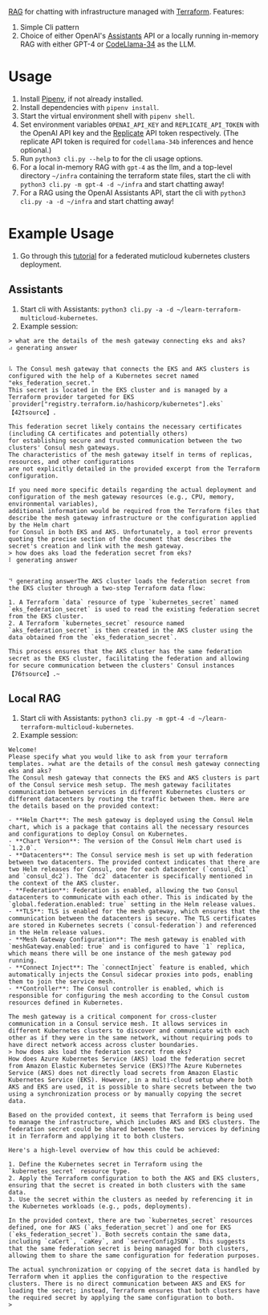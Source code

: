 [RAG](https://research.ibm.com/blog/retrieval-augmented-generation-RAG) for chatting with infrastructure managed with [Terraform](https://www.terraform.io/). Features:

1. Simple Cli pattern
2. Choice of either OpenAI's [Assistants](https://platform.openai.com/docs/assistants/overview) API or a locally running in-memory RAG with either GPT-4 or [CodeLlama-34](https://huggingface.co/codellama/CodeLlama-34b-hf) as the LLM. 


# Usage
1. Install [Pipenv](https://docs.pipenv.org/install/#installing-pipenv), if not already installed.
2. Install dependencies with `pipenv install`.
3. Start the virtual environment shell with `pipenv shell`.
4. Set environment variables `OPENAI_API_KEY` and `REPLICATE_API_TOKEN` with the OpenAI API key and the [Replicate](https://replicate.com/) API token respectively. (The replicate API token is required for `codellama-34b` inferences and hence optional.)
5. Run `python3 cli.py --help` to for the cli usage options.
6. For a local in-memory RAG with `gpt-4` as the llm, and a top-level directory `~/infra` containing the terraform state files, start the cli with `python3 cli.py -m gpt-4 -d ~/infra` and start chatting away!
7. For a RAG using the OpenAI Assistants API, start the cli with `python3 cli.py -a -d ~/infra` and start chatting away!

# Example Usage

1. Go through this [tutorial](https://developer.hashicorp.com/terraform/tutorials/networking/multicloud-kubernetes?ajs_aid=7e134de7-1e00-4e81-8ac4-13bd8f9acd8a&product_intent=terraform#clean-up-resources) for a federated muticloud kubernetes clusters deployment.

## Assistants

1. Start cli with Assistants: `python3 cli.py -a -d ~/learn-terraform-multicloud-kubernetes`.
2. Example session:

```
> what are the details of the mesh gateway connecting eks and aks?
⠴ generating answer


⠧ The Consul mesh gateway that connects the EKS and AKS clusters is configured with the help of a Kubernetes secret named "eks_federation_secret."
This secret is located in the EKS cluster and is managed by a Terraform provider targeted for EKS `provider["registry.terraform.io/hashicorp/kubernetes"].eks`【42†source】.

This federation secret likely contains the necessary certificates (including CA certificates and potentially others)
for establishing secure and trusted communication between the two clusters' Consul mesh gateways.
The characteristics of the mesh gateway itself in terms of replicas, resources, and other configurations
are not explicitly detailed in the provided excerpt from the Terraform configuration.

If you need more specific details regarding the actual deployment and configuration of the mesh gateway resources (e.g., CPU, memory, environmental variables),
additional information would be required from the Terraform files that describe the mesh gateway infrastructure or the configuration applied by the Helm chart
for Consul in both EKS and AKS. Unfortunately, a tool error prevents quoting the precise section of the document that describes the secret's creation and link with the mesh gateway.
> how does aks load the federation secret from eks?
⠇ generating answer


⠙ generating answerThe AKS cluster loads the federation secret from the EKS cluster through a two-step Terraform data flow:

1. A Terraform `data` resource of type `kubernetes_secret` named `eks_federation_secret` is used to read the existing federation secret from the EKS cluster.
2. A Terraform `kubernetes_secret` resource named `aks_federation_secret` is then created in the AKS cluster using the data obtained from the `eks_federation_secret`.

This process ensures that the AKS cluster has the same federation secret as the EKS cluster, facilitating the federation and allowing for secure communication between the clusters' Consul instances【76†source】.~
```


## Local RAG

1. Start cli with Assistants: `python3 cli.py -m gpt-4 -d ~/learn-terraform-multicloud-kubernetes`.
2. Example session:

```
Welcome!
Please specify what you would like to ask from your terraform templates. >what are the details of the consul mesh gateway connecting eks and aks?
The Consul mesh gateway that connects the EKS and AKS clusters is part of the Consul service mesh setup. The mesh gateway facilitates communication between services in different Kubernetes clusters or different datacenters by routing the traffic between them. Here are the details based on the provided context:

- **Helm Chart**: The mesh gateway is deployed using the Consul Helm chart, which is a package that contains all the necessary resources and configurations to deploy Consul on Kubernetes.
- **Chart Version**: The version of the Consul Helm chart used is `1.2.0`.
- **Datacenters**: The Consul service mesh is set up with federation between two datacenters. The provided context indicates that there are two Helm releases for Consul, one for each datacenter (`consul_dc1` and `consul_dc2`). The `dc2` datacenter is specifically mentioned in the context of the AKS cluster.
- **Federation**: Federation is enabled, allowing the two Consul datacenters to communicate with each other. This is indicated by the `global.federation.enabled: true` setting in the Helm release values.
- **TLS**: TLS is enabled for the mesh gateway, which ensures that the communication between the datacenters is secure. The TLS certificates are stored in Kubernetes secrets (`consul-federation`) and referenced in the Helm release values.
- **Mesh Gateway Configuration**: The mesh gateway is enabled with `meshGateway.enabled: true` and is configured to have `1` replica, which means there will be one instance of the mesh gateway pod running.
- **Connect Inject**: The `connectInject` feature is enabled, which automatically injects the Consul sidecar proxies into pods, enabling them to join the service mesh.
- **Controller**: The Consul controller is enabled, which is responsible for configuring the mesh according to the Consul custom resources defined in Kubernetes.

The mesh gateway is a critical component for cross-cluster communication in a Consul service mesh. It allows services in different Kubernetes clusters to discover and communicate with each other as if they were in the same network, without requiring pods to have direct network access across cluster boundaries.
> how does aks load the federation secret from eks?
How does Azure Kubernetes Service (AKS) load the federation secret from Amazon Elastic Kubernetes Service (EKS)?The Azure Kubernetes Service (AKS) does not directly load secrets from Amazon Elastic Kubernetes Service (EKS). However, in a multi-cloud setup where both AKS and EKS are used, it is possible to share secrets between the two using a synchronization process or by manually copying the secret data.

Based on the provided context, it seems that Terraform is being used to manage the infrastructure, which includes AKS and EKS clusters. The federation secret could be shared between the two services by defining it in Terraform and applying it to both clusters.

Here's a high-level overview of how this could be achieved:

1. Define the Kubernetes secret in Terraform using the `kubernetes_secret` resource type.
2. Apply the Terraform configuration to both the AKS and EKS clusters, ensuring that the secret is created in both clusters with the same data.
3. Use the secret within the clusters as needed by referencing it in the Kubernetes workloads (e.g., pods, deployments).

In the provided context, there are two `kubernetes_secret` resources defined, one for AKS (`aks_federation_secret`) and one for EKS (`eks_federation_secret`). Both secrets contain the same data, including `caCert`, `caKey`, and `serverConfigJSON`. This suggests that the same federation secret is being managed for both clusters, allowing them to share the same configuration for federation purposes.

The actual synchronization or copying of the secret data is handled by Terraform when it applies the configuration to the respective clusters. There is no direct communication between AKS and EKS for loading the secret; instead, Terraform ensures that both clusters have the required secret by applying the same configuration to both.
>
```